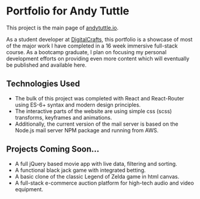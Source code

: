 <h1>Portfolio for Andy Tuttle</h1>

This project is the main page of [andytuttle.io](http://www.andytuttle.io).

As a student developer at [DigitalCrafts](http://www.digitalcrafts.com), this portfolio is a showcase of most of the major work I have completed in a 16 week immersive full-stack course. As a bootcamp graduate, I plan on focusing my personal development efforts on providing even more content which will eventually be published and available here.

## Technologies Used

- The bulk of this project was completed with React and React-Router using ES-6+ syntax and modern design principles.
- The interactive parts of the website are using simple css (scss) transforms, keyframes and animations.
- Additionally, the current version of the mail server is based on the Node.js mail server NPM package and running from AWS.

## Projects Coming Soon...

- A full jQuery based movie app with live data, filtering and sorting.
- A functional black jack game with integrated betting.
- A basic clone of the classic Legend of Zelda game in html canvas.
- A full-stack e-commerce auction platform for high-tech audio and video equipment.


